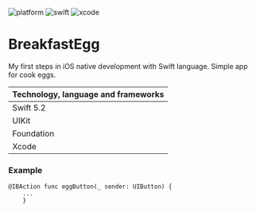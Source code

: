 ![platform](https://img.shields.io/badge/platform-iOS-green.svg)
![swift](https://img.shields.io/badge/swift-5.2-orange.svg)
![xcode](https://img.shields.io/badge/xcode-11.3.1-blue.svg)

# BreakfastEgg

My first steps in iOS native development with Swift language. 
Simple app for cook eggs.

| Technology, language and frameworks |
|-------------------|
| Swift 5.2 |
| UIKit |
| Foundation |
| Xcode |


### Example

```
@IBAction func eggButton(_ sender: UIButton) {
    ...
    }
```
